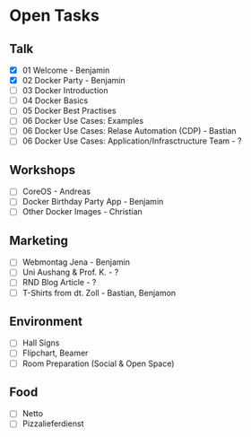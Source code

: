 
# Open Tasks

## Talk

- [x] 01 Welcome - Benjamin
- [x] 02 Docker Party - Benjamin
- [ ] 03 Docker Introduction
- [ ] 04 Docker Basics
- [ ] 05 Docker Best Practises
- [ ] 06 Docker Use Cases: Examples
- [ ] 06 Docker Use Cases: Relase Automation (CDP) - Bastian
- [ ] 06 Docker Use Cases: Application/Infrasctructure Team - ?

## Workshops

- [ ] CoreOS - Andreas
- [ ] Docker Birthday Party App - Benjamin
- [ ] Other Docker Images - Christian

## Marketing

- [ ] Webmontag Jena - Benjamin
- [ ] Uni Aushang & Prof. K. - ?
- [ ] RND Blog Article - ?
- [ ] T-Shirts from dt. Zoll - Bastian, Benjamon

## Environment

- [ ] Hall Signs
- [ ] Flipchart, Beamer
- [ ] Room Preparation (Social & Open Space)

## Food

- [ ] Netto
- [ ] Pizzalieferdienst
